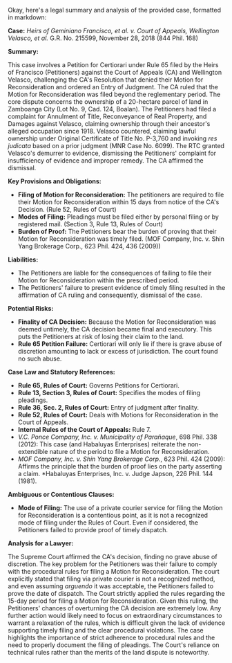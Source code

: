 Okay, here's a legal summary and analysis of the provided case, formatted in markdown:

**Case:** *Heirs of Geminiano Francisco, et al. v. Court of Appeals, Wellington Velasco, et al.* G.R. No. 215599, November 28, 2018 (844 Phil. 168)

**Summary:**

This case involves a Petition for Certiorari under Rule 65 filed by the Heirs of Francisco (Petitioners) against the Court of Appeals (CA) and Wellington Velasco, challenging the CA's Resolution that denied their Motion for Reconsideration and ordered an Entry of Judgment. The CA ruled that the Motion for Reconsideration was filed beyond the reglementary period.  The core dispute concerns the ownership of a 20-hectare parcel of land in Zamboanga City (Lot No. 9, Cad. 124, Boalan). The Petitioners had filed a complaint for Annulment of Title, Reconveyance of Real Property, and Damages against Velasco, claiming ownership through their ancestor's alleged occupation since 1918. Velasco countered, claiming lawful ownership under Original Certificate of Title No. P-3,760 and invoking *res judicata* based on a prior judgment (MNR Case No. 6099).  The RTC granted Velasco's demurrer to evidence, dismissing the Petitioners' complaint for insufficiency of evidence and improper remedy. The CA affirmed the dismissal.

**Key Provisions and Obligations:**

*   **Filing of Motion for Reconsideration:** The petitioners are required to file their Motion for Reconsideration within 15 days from notice of the CA's Decision. (Rule 52, Rules of Court)
*   **Modes of Filing:** Pleadings must be filed either by personal filing or by registered mail. (Section 3, Rule 13, Rules of Court)
*   **Burden of Proof:** The Petitioners bear the burden of proving that their Motion for Reconsideration was timely filed. (MOF Company, Inc. v. Shin Yang Brokerage Corp., 623 Phil. 424, 436 (2009))

**Liabilities:**

*   The Petitioners are liable for the consequences of failing to file their Motion for Reconsideration within the prescribed period.
*   The Petitioners' failure to present evidence of timely filing resulted in the affirmation of CA ruling and consequently, dismissal of the case.

**Potential Risks:**

*   **Finality of CA Decision:** Because the Motion for Reconsideration was deemed untimely, the CA decision became final and executory. This puts the Petitioners at risk of losing their claim to the land.
*   **Rule 65 Petition Failure:**  Certiorari will only lie if there is grave abuse of discretion amounting to lack or excess of jurisdiction. The court found no such abuse.

**Case Law and Statutory References:**

*   **Rule 65, Rules of Court:** Governs Petitions for Certiorari.
*   **Rule 13, Section 3, Rules of Court:** Specifies the modes of filing pleadings.
*   **Rule 36, Sec. 2, Rules of Court:** Entry of judgment after finality.
*   **Rule 52, Rules of Court:**  Deals with Motions for Reconsideration in the Court of Appeals.
*   **Internal Rules of the Court of Appeals:** Rule 7.
*   *V.C. Ponce Company, Inc. v. Municipality of Parañaque*, 698 Phil. 338 (2012): This case (and Habaluyas Enterprises) reiterate the non-extendible nature of the period to file a Motion for Reconsideration.
*   *MOF Company, Inc. v. Shin Yang Brokerage Corp.*, 623 Phil. 424 (2009): Affirms the principle that the burden of proof lies on the party asserting a claim.
*Habaluyas Enterprises, Inc. v. Judge Japson, 226 Phil. 144 (1981).

**Ambiguous or Contentious Clauses:**

*   **Mode of Filing:** The use of a private courier service for filing the Motion for Reconsideration is a contentious point, as it is not a recognized mode of filing under the Rules of Court.  Even if considered, the Petitioners failed to provide proof of timely dispatch.

**Analysis for a Lawyer:**

The Supreme Court affirmed the CA's decision, finding no grave abuse of discretion. The key problem for the Petitioners was their failure to comply with the procedural rules for filing a Motion for Reconsideration. The court explicitly stated that filing via private courier is not a recognized method, and even assuming *arguendo* it was acceptable, the Petitioners failed to prove the date of dispatch. The Court strictly applied the rules regarding the 15-day period for filing a Motion for Reconsideration. Given this ruling, the Petitioners' chances of overturning the CA decision are extremely low. Any further action would likely need to focus on extraordinary circumstances to warrant a relaxation of the rules, which is difficult given the lack of evidence supporting timely filing and the clear procedural violations. The case highlights the importance of strict adherence to procedural rules and the need to properly document the filing of pleadings. The Court's reliance on technical rules rather than the merits of the land dispute is noteworthy.
